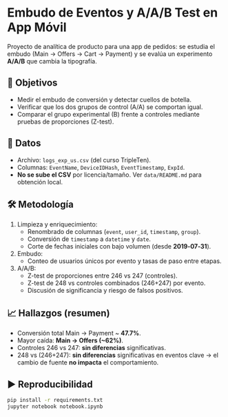 # Embudo de Eventos y A/A/B Test en App Móvil

Proyecto de analítica de producto para una app de pedidos: se estudia el embudo
(Main → Offers → Cart → Payment) y se evalúa un experimento **A/A/B** que cambia la tipografía.

## 🎯 Objetivos
- Medir el embudo de conversión y detectar cuellos de botella.
- Verificar que los dos grupos de control (A/A) se comportan igual.
- Comparar el grupo experimental (B) frente a controles mediante pruebas de proporciones (Z-test).

## 📂 Datos
- Archivo: `logs_exp_us.csv` (del curso TripleTen).
- Columnas: `EventName`, `DeviceIDHash`, `EventTimestamp`, `ExpId`.
- **No se sube el CSV** por licencia/tamaño. Ver `data/README.md` para obtención local.

## 🛠️ Metodología
1. Limpieza y enriquecimiento:
   - Renombrado de columnas (`event`, `user_id`, `timestamp`, `group`).
   - Conversión de `timestamp` a `datetime` y `date`.
   - Corte de fechas iniciales con bajo volumen (desde **2019‑07‑31**).
2. Embudo:
   - Conteo de usuarios únicos por evento y tasas de paso entre etapas.
3. A/A/B:
   - Z-test de proporciones entre 246 vs 247 (controles).
   - Z-test de 248 vs controles combinados (246+247) por evento.
   - Discusión de significancia y riesgo de falsos positivos.

## 📈 Hallazgos (resumen)
- Conversión total Main → Payment ~ **47.7%**.
- Mayor caída: **Main → Offers (~62%)**.
- Controles 246 vs 247: **sin diferencias** significativas.
- 248 vs (246+247): **sin diferencias** significativas en eventos clave → el cambio de fuente **no impacta** el comportamiento.

## ▶️ Reproducibilidad
```bash
pip install -r requirements.txt
jupyter notebook notebook.ipynb
